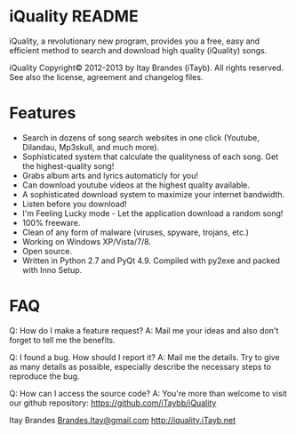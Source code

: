 ﻿iQuality README
=====================

iQuality, a revolutionary new program, provides you a free, easy and efficient method to search and download high quality (iQuality) songs. 

iQuality Copyright© 2012-2013 by Itay Brandes (iTayb). All rights reserved.
See also the license, agreement and changelog files.

Features
========
- Search in dozens of song search websites in one click (Youtube, Dilandau, Mp3skull, and much more).
- Sophisticated system that calculate the qualityness of each song. Get the highest-quality song!
- Grabs album arts and lyrics automaticly for you!
- Can download youtube videos at the highest quality available.
- A sophisticated download system to maximize your internet bandwidth.
- Listen before you download!
- I'm Feeling Lucky mode - Let the application download a random song!
- 100% freeware.
- Clean of any form of malware (viruses, spyware, trojans, etc.)
- Working on Windows XP/Vista/7/8.
- Open source.
- Written in Python 2.7 and PyQt 4.9. Compiled with py2exe and packed with Inno Setup.

FAQ
===
Q: How do I make a feature request?
A: Mail me your ideas and also don't forget to tell me the benefits.

Q: I found a bug. How should I report it?
A: Mail me the details.
   Try to give as many details as possible, especially describe the necessary
   steps to reproduce the bug.
   
Q: How can I access the source code?
A: You're more than welcome to visit our github repository: https://github.com/iTaybb/iQuality

Itay Brandes
Brandes.Itay@gmail.com
http://iquality.iTayb.net
